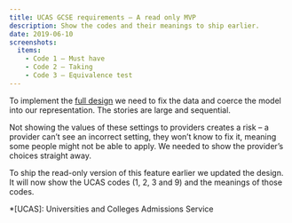 ```yaml
---
title: UCAS GCSE requirements – A read only MVP
description: Show the codes and their meanings to ship earlier.
date: 2019-06-10
screenshots:
  items:
    - Code 1 – Must have
    - Code 2 – Taking
    - Code 3 – Equivalence test
---
```


To implement the [full design](/publish-teacher-training-courses/minimum-course-requirements-logic) we need to fix the data and coerce the model into our representation. The stories are large and sequential.

Not showing the values of these settings to providers creates a risk – a provider can’t see an incorrect setting, they won’t know to fix it, meaning some people might not be able to apply. We needed to show the provider’s choices straight away.

To ship the read-only version of this feature earlier we updated the design. It will now show the UCAS codes (1, 2, 3 and 9) and the meanings of those codes.

*[UCAS]: Universities and Colleges Admissions Service
